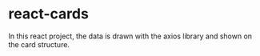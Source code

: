 # react-cards
In this react project, the data is drawn with the axios library and shown on the card structure.
